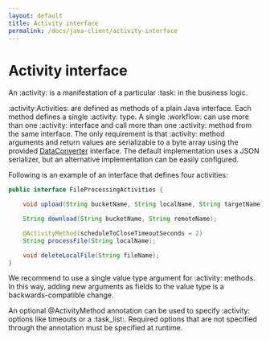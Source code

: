 ```yaml
---
layout: default
title: Activity interface
permalink: /docs/java-client/activity-interface
---
```


# Activity interface

An :activity: is a manifestation of a particular :task: in the business logic.

:activity:Activities: are defined as methods of a plain Java interface. Each method defines a single :activity: type. A single
:workflow: can use more than one :activity: interface and call more than one :activity: method from the same interface.
The only requirement is that :activity: method arguments and return values are serializable to a byte array using the provided
[DataConverter](https://static.javadoc.io/com.uber.cadence/cadence-client/2.4.1/index.html?com/cadence-workflow/cadence/converter/DataConverter.html)
interface. The default implementation uses a JSON serializer, but an alternative implementation can be easily configured.

Following is an example of an interface that defines four activities:

```java
public interface FileProcessingActivities {

    void upload(String bucketName, String localName, String targetName);

    String download(String bucketName, String remoteName);

    @ActivityMethod(scheduleToCloseTimeoutSeconds = 2)
    String processFile(String localName);

    void deleteLocalFile(String fileName);
}

```
We recommend to use a single value type argument for :activity: methods. In this way, adding new arguments as fields
to the value type is a backwards-compatible change.

An optional @ActivityMethod annotation can be used to specify :activity: options like timeouts or a :task_list:. Required options
that are not specified through the annotation must be specified at runtime.

